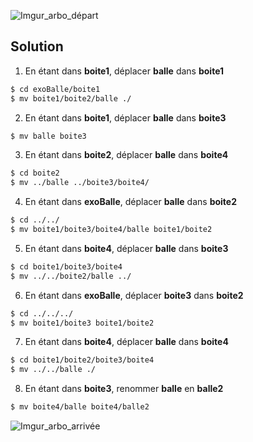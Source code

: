 ﻿![Imgur_arbo_départ](https://imgur.com/pmsbn03.png)

## Solution

1.  En étant dans **boite1**, déplacer **balle** dans **boite1**
```bash
$ cd exoBalle/boite1
$ mv boite1/boite2/balle ./
``` 
2.  En étant dans **boite1**, déplacer **balle** dans **boite3**
```bash
$ mv balle boite3
```
3.  En étant dans **boite2**, déplacer **balle** dans **boite4**
```bash
$ cd boite2
$ mv ../balle ../boite3/boite4/
```
4.  En étant dans **exoBalle**, déplacer **balle** dans **boite2**
```bash
$ cd ../../
$ mv boite1/boite3/boite4/balle boite1/boite2
```
5.  En étant dans **boite4**, déplacer **balle** dans **boite3**
```bash
$ cd boite1/boite3/boite4
$ mv ../../boite2/balle ../
```
6.  En étant dans **exoBalle**, déplacer **boite3** dans **boite2**
```bash
$ cd ../../../
$ mv boite1/boite3 boite1/boite2
```
7. En étant dans **boite4**, déplacer **balle** dans **boite4**
```bash
$ cd boite1/boite2/boite3/boite4
$ mv ../../balle ./
```
8. En étant dans **boite3**, renommer **balle** en **balle2**
```bash
$ mv boite4/balle boite4/balle2
```
![Imgur_arbo_arrivée](https://imgur.com/coM9Afx.png)


